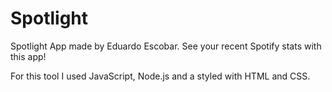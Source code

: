 # Spotlight
Spotlight App made by Eduardo Escobar. See your recent Spotify stats with this app!

For this tool I used JavaScript, Node.js and a styled with HTML and CSS.
